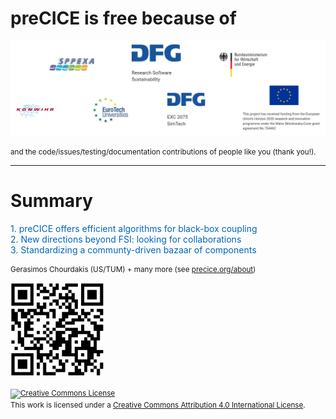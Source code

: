 # preCICE is free because of

<img src="images/closing/funding.png" style="max-height:400px;"/>

<small>and the code/issues/testing/documentation contributions of people like you (thank you!).</small>

---

# Summary

<div style="color:#0065BD; margin-top:10pt; margin-bottom:10pt; text-align:left">
  1. preCICE offers efficient algorithms for black-box coupling<br/>
  2. New directions beyond FSI: looking for collaborations<br/>
  3. Standardizing a communty-driven bazaar of components<br/>
</div>

<div>
  <small>Gerasimos Chourdakis (US/TUM) + many more (see <a href="https://www.precice.org/about/">precice.org/about</a>) 

  <img src="images/closing/qr-code-slides.png" style="max-height:150px;"/></small>
  
  <small><a rel="license" href="http://creativecommons.org/licenses/by/4.0/"><img alt="Creative Commons License" style="border-width:0" src="https://i.creativecommons.org/l/by/4.0/88x31.png" /></a><br />This work is licensed under a <a rel="license" href="http://creativecommons.org/licenses/by/4.0/">Creative Commons Attribution 4.0 International License</a>.<br/></small>
</div>
